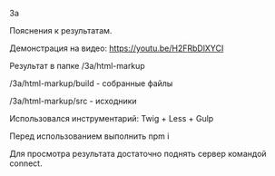 3a

Пояснения к результатам.

Демонстрация на видео: https://youtu.be/H2FRbDlXYCI

Результат в папке /3a/html-markup 

/3a/html-markup/build - собранные файлы

/3a/html-markup/src - исходники

Использовался инструментарий: Twig + Less + Gulp

Перед использованием выполнить npm i

Для просмотра результата достаточно поднять сервер командой connect.

